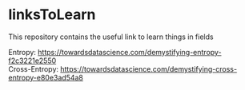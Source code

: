 # linksToLearn
This repository contains the useful link to learn things in fields

Entropy: https://towardsdatascience.com/demystifying-entropy-f2c3221e2550 \
Cross-Entropy: https://towardsdatascience.com/demystifying-cross-entropy-e80e3ad54a8

